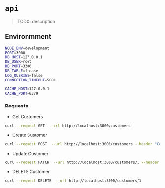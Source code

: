 # `api`

> TODO: description

## Environmment

```bash
NODE_ENV=development
PORT=3000
DB_HOST=127.0.0.1
DB_USER=root
DB_PORT=3306
DB_TABLE=ftcase
LOG_QUERIES=false
CONNECTION_TIMEOUT=5000

CACHE_HOST=127.0.0.1
CACHE_PORT=6379
```

### Requests

- Get Customers

```bash
curl --request GET  --url http://localhost:3000/customers
```

- Create Customer

```bash
curl --request POST  --url http://localhost:3000/customers --header "Content-Type: application/json" --data "{\"name\":\"Test\"}"
```

- Update Customer

```bash
curl --request PATCH  --url http://localhost:3000/customers/1 --header "Content-Type: application/json" --data "{\"name\":\"Test123\"}"
```

- DELETE Customer

```bash
curl --request DELETE  --url http://localhost:3000/customers/1
```
